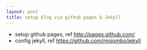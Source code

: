 ```yaml
---
layout: post
title: setup blog via github pages & Jekyll
---
```


- setup github pages, ref <http://pages.github.com/>
- config jekyll, ref <https://github.com/mojombo/jekyll>
